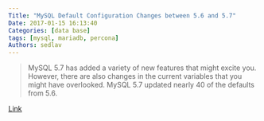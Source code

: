 ```yaml
---
Title: "MySQL Default Configuration Changes between 5.6 and 5.7"
Date: 2017-01-15 16:13:40
Categories: [data base]
tags: [mysql, mariadb, percona]
Authors: sedlav
---
```


> MySQL 5.7 has added a variety of new features that might excite you. However, there are also changes in the current variables that you might have overlooked. MySQL 5.7 updated nearly 40 of the defaults from 5.6.

[Link](https://www.percona.com/blog/2016/09/13/proxysql-and-mha-integration/)
